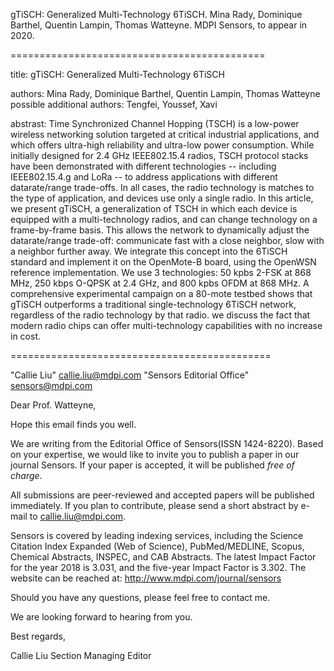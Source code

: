 gTiSCH: Generalized Multi-Technology 6TiSCH. Mina Rady, Dominique Barthel, Quentin Lampin, Thomas Watteyne. MDPI Sensors, to appear in 2020.

============================================

title:
gTiSCH: Generalized Multi-Technology 6TiSCH

authors:
Mina Rady, Dominique Barthel, Quentin Lampin, Thomas Watteyne
possible additional authors: Tengfei, Youssef, Xavi

abstrast:
Time Synchronized Channel Hopping (TSCH) is a low-power wireless networking solution targeted at critical industrial applications, and which offers ultra-high reliability and ultra-low power consumption.
While initially designed for 2.4 GHz IEEE802.15.4 radios, TSCH protocol stacks have been demonstrated with different technologies -- including IEEE802.15.4.g and LoRa -- to address applications with different datarate/range trade-offs.
In all cases, the radio technology is matches to the type of application, and devices use only a single radio.
In this article, we present gTiSCH, a generalization of TSCH in which each device is equipped with a multi-technology radios, and can change technology on a frame-by-frame basis.
This allows the network to dynamically adjust the datarate/range trade-off:
    communicate fast with a close neighbor,
    slow with a neighbor further away.
We integrate this concept into the 6TiSCH standard and implement it on the OpenMote-B board, using the OpenWSN reference implementation.
We use 3 technologies:
     50 kpbs 2-FSK  at 868 MHz,
    250 kbps O-QPSK at 2.4 GHz, and
    800 kpbs OFDM   at 868 MHz.
A comprehensive experimental campaign on a 80-mote testbed shows that gTiSCH outperforms a traditional single-technology 6TiSCH network, regardless of the radio technology by that radio.
we discuss the fact that modern radio chips can offer multi-technology capabilities with no increase in cost.

=============================================

"Callie Liu" <callie.liu@mdpi.com>
"Sensors Editorial Office" <sensors@mdpi.com>

Dear Prof. Watteyne,

Hope this email finds you well.

We are writing from the Editorial Office of Sensors(ISSN 1424-8220).
Based on your expertise, we would like to invite you to publish a paper
in our journal Sensors. If your paper is accepted, it will be published
*free of charge*.

All submissions are peer-reviewed and accepted papers will be published
immediately. If you plan to contribute, please send a short abstract by
e-mail to callie.liu@mdpi.com.

Sensors is covered by leading indexing services, including the Science
Citation Index Expanded (Web of Science), PubMed/MEDLINE, Scopus,
Chemical Abstracts, INSPEC, and CAB Abstracts. The latest Impact Factor
for the year 2018 is 3.031, and the five-year Impact Factor is 3.302.
The website can be reached at: http://www.mdpi.com/journal/sensors

Should you have any questions, please feel free to contact me.

We are looking forward to hearing from you.

Best regards,

Callie Liu
Section Managing Editor
